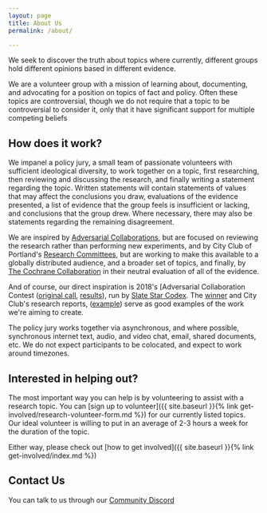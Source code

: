 ```yaml
---
layout: page
title: About Us
permalink: /about/

---
```


We seek to discover the truth about topics where currently, different groups hold different opinions based in different evidence.

We are a volunteer group with a mission of learning about, documenting, and advocating for a position on topics of fact and policy. Often these topics are controversial, though we do not require that a topic to be controversial to consider it, only that it have significant support for multiple competing beliefs 

## How does it work?

We impanel a policy jury, a small team of passionate volunteers with sufficient ideological diversity, to work together on a topic, first researching, then reviewing and discussing the research, and finally writing a statement regarding the topic. Written statements will contain statements of values that may affect the conclusions you draw, evaluations of the evidence presented, a list of evidence that the group feels is insufficient or lacking, and conclusions that the group drew. Where necessary, there may also be statements regarding the remaining disagreement.

We are inspired by [Adversarial Collaborations](https://en.wikipedia.org/wiki/Adversarial_collaboration), but are focused on reviewing the research rather than performing new experiments, and by City Club of Portland's [Research Committees](https://www.pdxcityclub.org/research/), but are working to make this available to a globally distributed audience, and a broader set of topics, and finally, by [The Cochrane Collaboration](https://us.cochrane.org) in their neutral evaluation of all of the evidence.

And of course, our direct inspiration is 2018's [Adversarial Collaboration Contest ([original call](https://slatestarcodex.com/2018/04/26/call-for-adversarial-collaborations/), [results](https://slatestarcodex.com/2018/09/26/adversarial-collaboration-contest-results/)), run by [Slate Star Codex](https://slatestarcodex.com). The [winner](https://slatestarcodex.com/2018/09/04/acc-entry-does-the-education-system-adequately-serve-advanced-students/) and City Club's research reports, ([example](https://www.pdxcityclub.org/wp-content/uploads/2018/08/Measure-103-Grocery-Taxes-FINAL.pdf)) serve as good examples of the work we're aiming to create.

The policy jury works together via asynchronous, and where possible, synchronous internet text, audio, and video chat, email, shared documents, etc. We do not expect participants to be colocated, and expect to work around timezones.

## Interested in helping out?

The most important way you can help is by volunteering to assist with a research topic. You can [sign up to volunteer]({{ site.baseurl }}{% link get-involved/research-volunteer-form.md %}) for our currently listed topics. Our ideal volunteer is willing to put in an average of 2-3 hours a week for the duration of the topic.

Either way, please check out [how to get involved]({{ site.baseurl }}{% link get-involved/index.md %})

## Contact Us

You can talk to us through our [Community Discord](https://discord.gg/jW3PSVQ)
